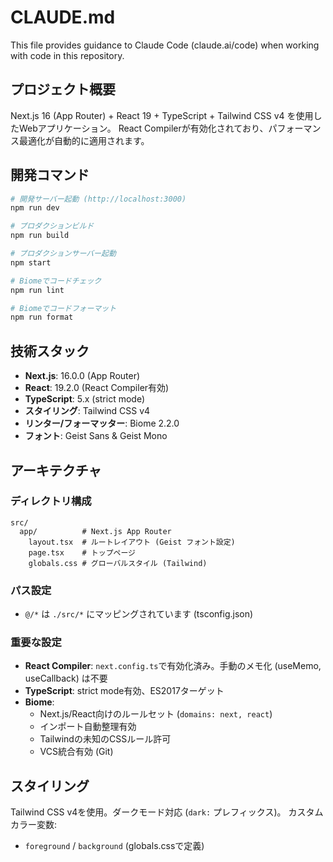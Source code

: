 # CLAUDE.md

This file provides guidance to Claude Code (claude.ai/code) when working with code in this repository.

## プロジェクト概要

Next.js 16 (App Router) + React 19 + TypeScript + Tailwind CSS v4 を使用したWebアプリケーション。
React Compilerが有効化されており、パフォーマンス最適化が自動的に適用されます。

## 開発コマンド

```bash
# 開発サーバー起動 (http://localhost:3000)
npm run dev

# プロダクションビルド
npm run build

# プロダクションサーバー起動
npm start

# Biomeでコードチェック
npm run lint

# Biomeでコードフォーマット
npm run format
```

## 技術スタック

- **Next.js**: 16.0.0 (App Router)
- **React**: 19.2.0 (React Compiler有効)
- **TypeScript**: 5.x (strict mode)
- **スタイリング**: Tailwind CSS v4
- **リンター/フォーマッター**: Biome 2.2.0
- **フォント**: Geist Sans & Geist Mono

## アーキテクチャ

### ディレクトリ構成

```
src/
  app/          # Next.js App Router
    layout.tsx  # ルートレイアウト (Geist フォント設定)
    page.tsx    # トップページ
    globals.css # グローバルスタイル (Tailwind)
```

### パス設定

- `@/*` は `./src/*` にマッピングされています (tsconfig.json)

### 重要な設定

- **React Compiler**: `next.config.ts`で有効化済み。手動のメモ化 (useMemo, useCallback) は不要
- **TypeScript**: strict mode有効、ES2017ターゲット
- **Biome**:
  - Next.js/React向けのルールセット (`domains: next, react`)
  - インポート自動整理有効
  - Tailwindの未知のCSSルール許可
  - VCS統合有効 (Git)

## スタイリング

Tailwind CSS v4を使用。ダークモード対応 (`dark:` プレフィックス)。
カスタムカラー変数:
- `foreground` / `background` (globals.cssで定義)
